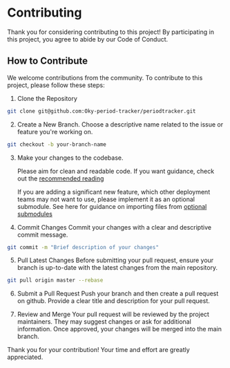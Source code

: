 # Contributing

Thank you for considering contributing to this project! By participating in this project, you agree to abide by our Code of Conduct.

## How to Contribute

We welcome contributions from the community. To contribute to this project, please follow these steps:

1. Clone the Repository

```bash
git clone git@github.com:Oky-period-tracker/periodtracker.git
```

2. Create a New Branch.
   Choose a descriptive name related to the issue or feature you're working on.

```bash
git checkout -b your-branch-name
```

3. Make your changes to the codebase.

   Please aim for clean and readable code. If you want guidance, check out the [recommended reading](./docs/code/recommended_reading.md)

   If you are adding a significant new feature, which other deployment teams may not want to use, please implement it as an optional submodule. See here for guidance on importing files from [optional submodules](./docs/code/optional_submodules.md)

4. Commit Changes
   Commit your changes with a clear and descriptive commit message.

```bash
git commit -m "Brief description of your changes"
```

5. Pull Latest Changes
   Before submitting your pull request, ensure your branch is up-to-date with the latest changes from the main repository.

```bash
git pull origin master --rebase
```

6. Submit a Pull Request
   Push your branch and then create a pull request on github. Provide a clear title and description for your pull request.

7. Review and Merge
   Your pull request will be reviewed by the project maintainers. They may suggest changes or ask for additional information. Once approved, your changes will be merged into the main branch.

Thank you for your contribution! Your time and effort are greatly appreciated.
